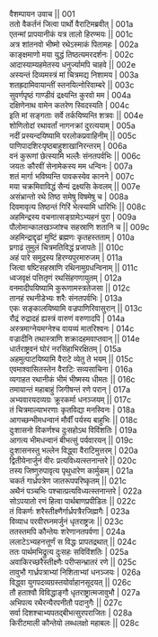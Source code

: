 वैशम्पायन उवाच ||	001    
ततो वैकर्तनं जित्वा पार्थो वैराटिमब्रवीत् |	001a   
एतन्मां प्रापयानीकं यत्र तालो हिरण्मयः ||	001c   
अत्र शांतनवो भीष्मो रथेऽस्माकं पितामहः |	002a   
काङ्क्षमाणो मया युद्धं तिष्ठत्यमरदर्शनः |	002c   
आदास्याम्यहमेतस्य धनुर्ज्यामपि चाहवे ||	002e   
अस्यन्तं दिव्यमस्त्रं मां चित्रमद्य निशामय |	003a   
शतह्रदामिवायान्तीं स्तनयित्नोरिवाम्बरे ||	003c   
सुवर्णपृष्ठं गाण्डीवं द्रक्ष्यन्ति कुरवो मम |	004a   
दक्षिणेनाथ वामेन कतरेण स्विदस्यति |	004c   
इति मां सङ्गताः सर्वे तर्कयिष्यन्ति शत्रवः ||	004e   
शोणितोदां रथावर्तां नागनक्रां दुरत्ययाम् |	005a   
नदीं प्रस्यन्दयिष्यामि परलोकप्रवाहिनीम् ||	005c   
पाणिपादशिरःपृष्ठबाहुशाखानिरन्तरम् |	006a   
वनं कुरूणां छेत्स्यामि भल्लैः संनतपर्वभिः ||	006c   
जयतः कौरवीं सेनामेकस्य मम धन्विनः |	007a   
शतं मार्गा भविष्यन्ति पावकस्येव कानने |	007c   
मया चक्रमिवाविद्धं सैन्यं द्रक्ष्यसि केवलम् ||	007e   
असंभ्रान्तो रथे तिष्ठ समेषु विषमेषु च |	008a   
दिवमावृत्य तिष्ठन्तं गिरिं भेत्स्यामि धारिभिः ||	008c   
अहमिन्द्रस्य वचनात्सङ्ग्रामेऽभ्यहनं पुरा |	009a   
पौलोमान्कालखञ्जांश्च सहस्राणि शतानि च ||	009c   
अहमिन्द्राद्दृढां मुष्टिं ब्रह्मणः कृतहस्तताम् |	010a   
प्रगाढं तुमुलं चित्रमतिविद्धं प्रजापतेः ||	010c   
अहं पारे समुद्रस्य हिरण्यपुरमारुजम् |	011a   
जित्वा षष्टिसहस्राणि रथिनामुग्रधन्विनाम् ||	011c   
ध्वजवृक्षं पत्तितृणं रथसिंहगणायुतम् |	012a   
वनमादीपयिष्यामि कुरूणामस्त्रतेजसा ||	012c   
तानहं रथनीडेभ्यः शरैः संनतपर्वभिः |	013a   
एकः सङ्कालयिष्यामि वज्रपाणिरिवासुरान् ||	013c   
रौद्रं रुद्रादहं ह्यस्त्रं वारुणं वरुणादपि |	014a   
अस्त्रमाग्नेयमग्नेश्च वायव्यं मातरिश्वनः |	014c   
वज्रादीनि तथास्त्राणि शक्रादहमवाप्तवान् ||	014e   
धार्तराष्ट्रवनं घोरं नरसिंहाभिरक्षितम् |	015a   
अहमुत्पाटयिष्यामि वैराटे व्येतु ते भयम् ||	015c   
एवमाश्वासितस्तेन वैराटिः सव्यसाचिना |	016a   
व्यगाहत रथानीकं भीमं भीष्मस्य धीमतः ||	016c   
तमायान्तं महाबाहुं जिगीषन्तं रणे परान् |	017a   
अभ्यवारयदव्यग्रः क्रूरकर्मा धनञ्जयम् ||	017c   
तं चित्रमाल्याभरणाः कृतविद्या मनस्विनः |	018a   
आगच्छन्भीमधन्वानं मौर्वीं पर्यस्य बाहुभिः ||	018c   
दुःशासनो विकर्णश्च दुःसहोऽथ विविंशतिः |	019a   
आगत्य भीमधन्वानं बीभत्सुं पर्यवारयन् ||	019c   
दुःशासनस्तु भल्लेन विद्ध्वा वैराटिमुत्तरम् |	020a   
द्वितीयेनार्जुनं वीरः प्रत्यविध्यत्स्तनान्तरे ||	020c   
तस्य जिष्णुरुपावृत्य पृथुधारेण कार्मुकम् |	021a   
चकर्त गार्ध्रपत्रेण जातरूपपरिष्कृतम् ||	021c   
अथैनं पञ्चभिः पश्चात्प्रत्यविध्यत्स्तनान्तरे |	022a   
सोऽपयातो रणं हित्वा पार्थबाणप्रपीडितः ||	022c   
तं विकर्णः शरैस्तीक्ष्णैर्गार्ध्रपत्रैरजिह्मगैः |	023a   
विव्याध परवीरघ्नमर्जुनं धृतराष्ट्रजः ||	023c   
ततस्तमपि कौन्तेयः शरेणानतपर्वणा |	024a   
ललाटेऽभ्यहनत्तूर्णं स विद्धः प्रापतद्रथात् ||	024c   
ततः पार्थमभिद्रुत्य दुःसहः सविविंशतिः |	025a   
अवाकिरच्छरैस्तीक्ष्णैः परीप्सन्भ्रातरं रणे ||	025c   
तावुभौ गार्ध्रपत्राभ्यां निशिताभ्यां धनञ्जयः |	026a   
विद्ध्वा युगपदव्यग्रस्तयोर्वाहानसूदयत् ||	026c   
तौ हताश्वौ विविद्धाङ्गौ धृतराष्ट्रात्मजावुभौ |	027a   
अभिपत्य रथैरन्यैरपनीतौ पदानुगैः ||	027c   
सर्वा दिशश्चाभ्यपतद्बीभत्सुरपराजितः |	028a   
किरीटमाली कौन्तेयो लब्धलक्षो महाबलः ||	028c   
